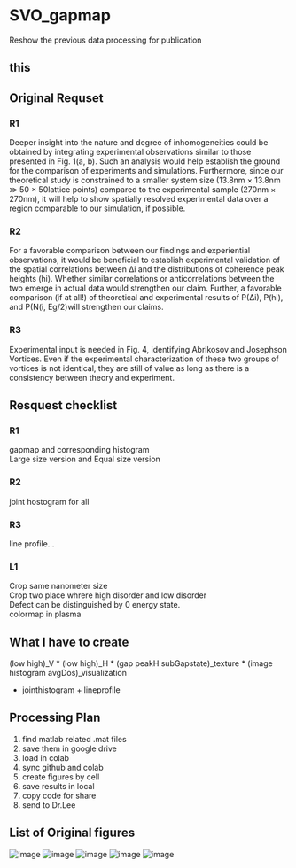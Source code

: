 # SVO_gapmap

Reshow the previous data processing for publication
## this



## Original Requset
### R1
Deeper insight into the nature and degree of inhomogeneities could be obtained by integrating experimental observations similar to those presented in Fig. 1(a, b). Such
an analysis would help establish the ground for the comparison of experiments and simulations. Furthermore, since
our theoretical study is constrained to a smaller system
size (13.8nm × 13.8nm ≫ 50 × 50lattice points) compared
to the experimental sample (270nm × 270nm), it will help
to show spatially resolved experimental data over a region
comparable to our simulation, if possible.
### R2
For a favorable comparison between our findings and
experiential observations, it would be beneficial to establish experimental validation of the spatial correlations between ∆i and the distributions of coherence peak heights
(hi). Whether similar correlations or anticorrelations between the two emerge in actual data would strengthen
our claim. Further, a favorable comparison (if at all!) of
theoretical and experimental results of P(∆i), P(hi), and
P(N(i, Eg/2)will strengthen our claims.

### R3
Experimental input is needed in Fig. 4, identifying
Abrikosov and Josephson Vortices. Even if the experimental characterization of these two groups of vortices is not
identical, they are still of value as long as there is a consistency between theory and experiment.



## Resquest checklist
### R1
gapmap and corresponding histogram  
Large size version and Equal size version
### R2  
joint hostogram for all
### R3
line profile...

### L1  
Crop same nanometer size  
Crop two place whrere high disorder and low disorder  
Defect can be distinguished by 0 energy state.  
colormap in plasma

## What I have to create
(low high)_V * (low high)_H * (gap peakH subGapstate)_texture * (image histogram avgDos)_visualization  
+ jointhistogram + lineprofile

## Processing Plan
1. find matlab related .mat files
2. save them in google drive
3. load in colab
4. sync github and colab
5. create figures by cell
6. save results in local
7. copy code for share
8. send to Dr.Lee
   
## List of Original figures
![image](https://github.com/user-attachments/assets/8512619b-0170-43cc-8ec1-f7e627a690f6)
![image](https://github.com/user-attachments/assets/0b9149b6-8aa9-4ad2-add9-fa53413d957f)
![image](https://github.com/user-attachments/assets/24d5633d-5ccd-49e0-951e-73d818b28d15)
![image](https://github.com/user-attachments/assets/a7f2ce13-720b-409c-bef6-932ad8b66eb1)
![image](https://github.com/user-attachments/assets/91662d8b-7c15-4d44-9129-1d459dfecbad)

